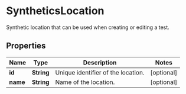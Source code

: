 # SyntheticsLocation

Synthetic location that can be used when creating or editing a test.

## Properties

| Name     | Type       | Description                        | Notes      |
| -------- | ---------- | ---------------------------------- | ---------- |
| **id**   | **String** | Unique identifier of the location. | [optional] |
| **name** | **String** | Name of the location.              | [optional] |
